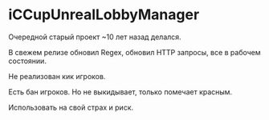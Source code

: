 # iCCupUnrealLobbyManager
 
Очередной старый проект ~10 лет назад делался. 

В свежем релизе обновил Regex, обновил HTTP запросы, все в рабочем состоянии.

Не реализован кик игроков.

Есть бан игроков. Но не выкидывает, только помечает красным.

Использовать на свой страх и риск.
